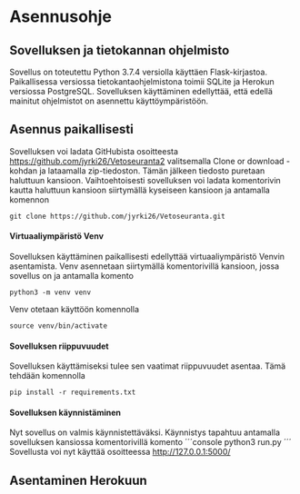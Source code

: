 # Asennusohje

## Sovelluksen ja tietokannan ohjelmisto
Sovellus on toteutettu Python 3.7.4 versiolla käyttäen Flask-kirjastoa. Paikallisessa versiossa tietokantaohjelmistona toimii SQLite ja Herokun versiossa PostgreSQL. Sovelluksen käyttäminen edellyttää, että edellä mainitut ohjelmistot on asennettu käyttöympäristöön.

## Asennus paikallisesti
Sovelluksen voi ladata GitHubista osoitteesta https://github.com/jyrki26/Vetoseuranta2 valitsemalla Clone or download -kohdan ja lataamalla zip-tiedoston. Tämän jälkeen tiedosto puretaan haluttuun kansioon. Vaihtoehtoisesti sovelluksen voi ladata komentorivin kautta haluttuun kansioon siirtymällä kyseiseen kansioon ja antamalla komennon
```console
git clone https://github.com/jyrki26/Vetoseuranta.git
```

#### Virtuaaliympäristö Venv
Sovelluksen käyttäminen paikallisesti edellyttää virtuaaliympäristö Venvin asentamista. Venv asennetaan siirtymällä komentorivillä kansioon, jossa sovellus on ja antamalla komento
```console
python3 -m venv venv
```

Venv otetaan käyttöön komennolla
```console
source venv/bin/activate
```

#### Sovelluksen riippuvuudet
Sovelluksen käyttämiseksi tulee sen vaatimat riippuvuudet asentaa. Tämä tehdään komennolla
```console
pip install -r requirements.txt
```

#### Sovelluksen käynnistäminen
Nyt sovellus on valmis käynnistettäväksi. Käynnistys tapahtuu antamalla sovelluksen kansiossa komentorivillä komento
´´´console
python3 run.py
´´´
Sovellusta voi nyt käyttää osoitteessa http://127.0.0.1:5000/

## Asentaminen Herokuun
